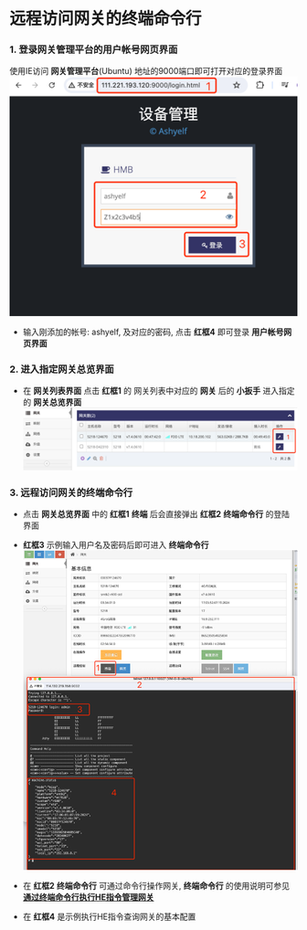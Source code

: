 

# 远程访问网关的终端命令行

###  1. 登录网关管理平台的用户帐号网页界面   

使用IE访问 **网关管理平台**(Ubuntu) 地址的9000端口即可打开对应的登录界面   
![avatar](./ashyelf_login_cn.jpg)   
- 输入刚添加的帐号: ashyelf, 及对应的密码, 点击 **红框4** 即可登录 **用户帐号网页界面**   

### 2. 进入指定网关总览界面

- 在 **网关列表界面** 点击 **红框1** 的 网关列表中对应的 **网关** 后的 **小扳手** 进入指定的 **网关总览界面**   
![avatar](./gwlist_select_cn.jpg)   
 
### 3. 远程访问网关的终端命令行

- 点击 **网关总览界面** 中的 **红框1** **终端** 后会直接弹出 **红框2** **终端命令行** 的登陆界面   
- **红框3** 示例输入用户名及密码后即可进入 **终端命令行**   
![avatar](./gateway_config_cmd_cn.jpg)   

- 在 **红框2** **终端命令行** 可通过命令行操作网关, **终端命令行** 的使用说明可参见 **[通过终端命令行执行HE指令管理网关](../he/he_command_cn.md)**   
- 在 **红框4** 是示例执行HE指令查询网关的基本配置    


